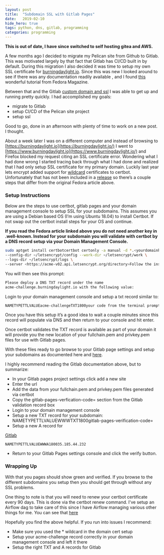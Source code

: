 ```yaml
---
layout:	post
title:	"Subdomain SSL with Gitlab Pages"
date:	2019-02-10
hide_hero: true
tags: python, dns, gitlab, programming
categories: programming
---
```


**This is out of date, I have since switched to self hosting gitea and AWS.**

A few months ago I decided to migrate my Pelican site from Github to Gitlab. This was motivated largely by that fact that Gitlab has CI/CD built in by default. During this migration I also decided it was time to setup my own SSL certificate for [burningdaylight.io](https://burningdaylight.io/). Since this was new I looked around to see if there was any documentation readily available , and I found [this](https://fedoramagazine.org/gitlab-pelican-lets-encrypt-secure-blog/) wonderful tutorial from Fedora Magazine.

Between that and the Gitlab [custom domain and ssl](https://docs.gitlab.com/ee/user/project/pages/getting_started_part_three.html) I was able to get up and running pretty quickly. I had accomplished my goals:

* migrate to Gitlab
* setup CI/CD of the Pelican site project
* setup ssl

Good to go, done in an afternoon with plenty of time to work on a new post. I thought.

About a week later I was on a different computer and instead of browsing to [https://burningdaylight.io](https://burningdaylight.io/) I went to [https://www.burningdaylight.io](https://www.burningdaylight.io/) and Firefox blocked my request citing an SSL certificate error. Wondering what I had done wrong I started tracing back through what I had done and realized that I had only setup SSL certificate for my primary domain. Luckily last year lets encrypt added support for [wildcard](https://community.letsencrypt.org/t/certbot-0-22-0-release-with-acmev2-and-wildcard-support/55061) certificates to certbot. Unfortunately that has not been included in a [release](https://community.letsencrypt.org/t/certbot-the-currently-selected-acme-ca-endpoint-does-not-support-issuing-wildcard-certificates/55667/8) so there’s a couple steps that differ from the original Fedora article above.

### Setup Instructions

Below are the steps to use certbot, gitlab pages and your domain management console to setup SSL for your subdomains. This assumes you are using a Debian based OS (I’m using Ubuntu 18.04) to install Certbot. If not swap out the certbot install steps for your OS and continue.

**If you read the Fedora article linked above you do not need another key in **.well-known**. Instead for your subdomain you will validate with certbot by a DNS record setup via your Domain Management Console.**

```bash
sudo aptget install certbotcertbot certonly -a manual -d *.<yourdomainhere>.<topleveldomainhere> \  
--config-dir ~/letsencrypt/config --work-dir ~/letsencrypt/work \  
--logs-dir ~/letsencrypt/logs \  
--server <https://acme-v02.api.letsencrypt.org/directory>Follow the instructions entering your email, reviewing ToS, etc
```

You will then see this prompt:

```bash
Please deploy a DNS TXT record under the name  
acme-challenge.burningdaylight.io with the following value:
```

Login to your domain management console and setup a txt record similar to:

```bash
NAMETYPETTLVALUEacme-challengeTXT1800your code from the terminal prompt above
```

Once you have this setup it’s a good idea to wait a couple minutes since this record will populate via DNS and then return to your console and hit enter.

Once certbot validates the TXT record is available as part of your domain it will provide you the new location of your fullchain.pem and privkey.pem files for use with Gitlab pages.

With these files ready to go browse to your Gitlab page settings and setup your subdomains as documented here and [here](https://docs.gitlab.com/ee/user/project/pages/getting_started_part_three.html).

I highly recommend reading the Gitlab documentation above, but to summarize:

* In your Gitlab pages project settings click add a new site
* Enter the url
* Add the data from your fullchain.pem and privkey.pem files generated via certbot
* Copy the gitlab-pages-verfication-code= section from the Gitlab validation record box
* Login to your domain management console
* Setup a new TXT record for your subdomain: NAMETYPETTLVALUEWWWTXT1800gitlab-pages-verification-code=
* Setup a new A record for

[Gitlab](https://docs.gitlab.com/ee/user/project/pages/getting_started_part_three.html)

```text
NAMETYPETTLVALUEWWWA180035.185.44.232
```

* Return to your Gitlab Pages settings console and click the verify button.
### Wrapping Up

With that you pages should show green and verified. If you browse to the different subdomains you setup then you should get through without any SSL problems.

One thing to note is that you will need to renew your certbot certificate every 90 days. This is done via the certbot renew command. I've setup an Airflow dag to take care of this since I have Airflow managing various other things for me. You can see that [here](https://gitlab.com/n0mn0m/docker-airflow)

Hopefully you find the above helpful. If you run into issues I recommend:

* Make sure you used the * wildcard in the domain cert setup
* Setup your acme-challenge record correctly in your domain management console and left it there
* Setup the right TXT and A records for Gitlab
  